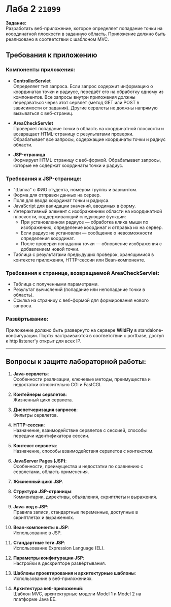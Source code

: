# Лаба 2 `21099`

**Задание:**  
Разработать веб-приложение, которое определяет попадание точки на координатной плоскости в заданную область. Приложение должно быть реализовано в соответствии с шаблоном MVC.

## Требования к приложению

### Компоненты приложения:

- **ControllerServlet**  
  Определяет тип запроса. Если запрос содержит информацию о координатах точки и радиусе, передаёт его на обработку одному из компонентов. Все запросы внутри приложения должны передаваться через этот сервлет (метод GET или POST в зависимости от задания). Другие сервлеты не должны напрямую вызываться с веб-страниц.

- **AreaCheckServlet**  
  Проверяет попадание точки в область на координатной плоскости и возвращает HTML-страницу с результатами проверки. Обрабатывает все запросы, содержащие координаты точки и радиус области.

- **JSP-страница**  
  Формирует HTML-страницу с веб-формой. Обрабатывает запросы, которые не содержат координаты точки и радиус.

### Требования к JSP-странице:

- "Шапка" с ФИО студента, номером группы и вариантом.
- Форма для отправки данных на сервер.
- Поля для ввода координат точки и радиуса.
- JavaScript для валидации значений, вводимых в форму.
- Интерактивный элемент с изображением области на координатной плоскости, поддерживающий следующие функции:
    - При установленном радиусе — обработка клика мыши по изображению, определение координат и отправка их на сервер.
    - Если радиус не установлен — сообщение о невозможности определения координат.
    - После проверки попадания точки — обновление изображения с добавлением новой точки.
- Таблица с результатами предыдущих проверок, хранящимися в контексте приложения, HTTP-сессии или Bean-компоненте.

### Требования к странице, возвращаемой AreaCheckServlet:

- Таблица с полученными параметрами.
- Результат вычислений (попадание или непопадание точки в область).
- Ссылка на страницу с веб-формой для формирования нового запроса.

### Развёртывание:

Приложение должно быть развернуто на сервере **WildFly** в standalone-конфигурации. Порты настраиваются в соответствии с portbase, доступ к http listener'у открыт для всех IP.

---

## Вопросы к защите лабораторной работы:

1. **Java-сервлеты**:  
   Особенности реализации, ключевые методы, преимущества и недостатки относительно CGI и FastCGI.

2. **Контейнеры сервлетов**:  
   Жизненный цикл сервлета.

3. **Диспетчеризация запросов**:  
   Фильтры сервлетов.

4. **HTTP-сессии**:  
   Назначение, взаимодействие сервлетов с сессией, способы передачи идентификатора сессии.

5. **Контекст сервлета**:  
   Назначение, способы взаимодействия сервлетов с контекстом.

6. **JavaServer Pages (JSP)**:  
   Особенности, преимущества и недостатки по сравнению с сервлетами, область применения.

7. **Жизненный цикл JSP**.

8. **Структура JSP-страницы**:  
   Комментарии, директивы, объявления, скриптлеты и выражения.

9. **Java-код в JSP**:  
   Правила записи, стандартные переменные, доступные в скриптлетах и выражениях.

10. **Bean-компоненты в JSP**:  
    Использование в JSP.

11. **Стандартные теги JSP**:  
    Использование Expression Language (EL).

12. **Параметры конфигурации JSP**:  
    Настройки в дескрипторе развёртывания.

13. **Шаблоны проектирования и архитектурные шаблоны**:  
    Использование в веб-приложениях.

14. **Архитектура веб-приложений**:  
    Шаблон MVC, архитектурные модели Model 1 и Model 2 на платформе Java EE.
